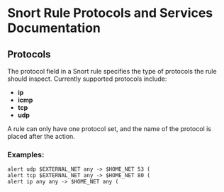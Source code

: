 # Snort Rule Protocols and Services Documentation

## Protocols

The protocol field in a Snort rule specifies the type of protocols the rule should inspect. Currently supported protocols include:

- **ip**
- **icmp**
- **tcp**
- **udp**

A rule can only have one protocol set, and the name of the protocol is placed after the action.

### Examples:

```plaintext
alert udp $EXTERNAL_NET any -> $HOME_NET 53 (
alert tcp $EXTERNAL_NET any -> $HOME_NET 80 (
alert ip any any -> $HOME_NET any (
